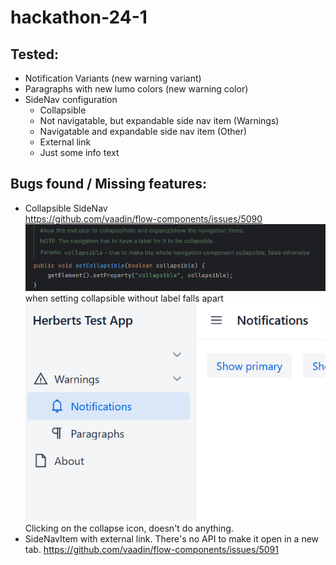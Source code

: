 # hackathon-24-1

## Tested:
* Notification Variants (new warning variant)
* Paragraphs with new lumo colors (new warning color)
* SideNav configuration
  * Collapsible
  * Not navigatable, but expandable side nav item (Warnings)
  * Navigatable and expandable side nav item (Other)
  * External link
  * Just some info text

## Bugs found / Missing features:
* Collapsible SideNav  
https://github.com/vaadin/flow-components/issues/5090
![img.png](img.png)
when setting collapsible without label falls apart
![img_1.png](img_1.png)
Clicking on the collapse icon, doesn't do anything. 
* SideNavItem with external link. There's no API to make it open in a new tab.
  https://github.com/vaadin/flow-components/issues/5091